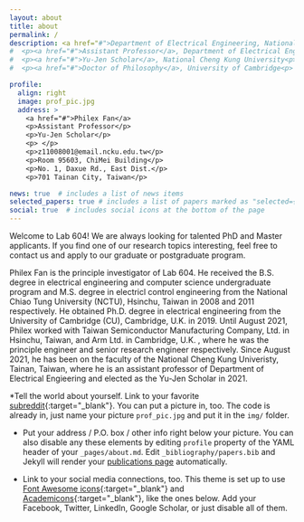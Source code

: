 ```yaml
---
layout: about
title: about
permalink: /
description: <a href="#">Department of Electrical Engineering, National Cheng Kung University</a>
#  <p><a href="#">Assistant Professor</a>, Department of Electrical Engineering<p>
#  <p><a href="#">Yu-Jen Scholar</a>, National Cheng Kung University<p>
#  <p><a href="#">Doctor of Philosophy</a>, University of Cambridge<p>

profile:
  align: right
  image: prof_pic.jpg
  address: >
    <a href="#">Philex Fan</a>
    <p>Assistant Professor</p>
    <p>Yu-Jen Scholar</p>
    <p> </p>
    <p>z11008001@email.ncku.edu.tw</p>
    <p>Room 95603, ChiMei Building</p>
    <p>No. 1, Daxue Rd., East Dist.</p>
    <p>701 Tainan City, Taiwan</p>

news: true  # includes a list of news items
selected_papers: true # includes a list of papers marked as "selected={true}"
social: true  # includes social icons at the bottom of the page
---
```


Welcome to Lab 604! We are always looking for talented PhD and Master applicants. If you find one of our research topics interesting, feel free to contact us and apply to our graduate or postgraduate program. 

Philex Fan is the principle investigator of Lab 604. He received the B.S. degree in electrical engineering and computer science undergraduate program and M.S. degree in electricl control engineering from the National Chiao Tung University (NCTU), Hsinchu, Taiwan in 2008 and 2011 respectively. He obtained Ph.D. degree in electrical engineering from the University of Cambridge (CU), Cambridge, U.K. in 2019. Until August 2021, Philex worked with Taiwan Semiconductor Manufacturing Company, Ltd. in Hsinchu, Taiwan, and Arm Ltd. in Cambridge, U.K. , where he was the principle engineer and senior research engineer respectively. Since August 2021, he has been on the faculty of the National Cheng Kung Univeristy, Tainan, Taiwan, where he is an assistant professor of Department of Electrical Engieering and elected as the Yu-Jen Scholar in 2021.

*Tell the world about yourself. Link to your favorite [subreddit](http://reddit.com){:target="\_blank"}. You can put a picture in, too. The code is already in, just name your picture `prof_pic.jpg` and put it in the `img/` folder.

* Put your address / P.O. box / other info right below your picture. You can also disable any these elements by editing `profile` property of the YAML header of your `_pages/about.md`. Edit `_bibliography/papers.bib` and Jekyll will render your [publications page](/al-folio/publications/) automatically.

* Link to your social media connections, too. This theme is set up to use [Font Awesome icons](http://fortawesome.github.io/Font-Awesome/){:target="\_blank"} and [Academicons](https://jpswalsh.github.io/academicons/){:target="\_blank"}, like the ones below. Add your Facebook, Twitter, LinkedIn, Google Scholar, or just disable all of them.
